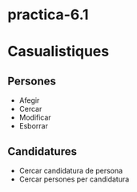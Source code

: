 # practica-6.1

# Casualistiques

## Persones
- Afegir
- Cercar
- Modificar
- Esborrar

## Candidatures
- Cercar candidatura de persona
- Cercar persones per candidatura
